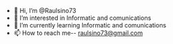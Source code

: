 - 👋 Hi, I’m @Raulsino73
- 👀 I’m interested in Informatic and comunications
- 🌱 I’m currently learning Informatic and comunications
- 📫 How to reach me-- raulsino73@gmail.com
